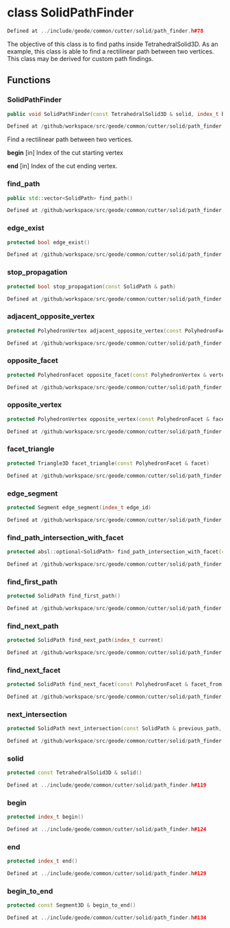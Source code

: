 # class SolidPathFinder

```cpp
Defined at ../include/geode/common/cutter/solid/path_finder.h#78
```

 The objective of this class is to find paths inside TetrahedralSolid3D. As an example, this class is able to find a rectilinear path between two vertices. This class may be derived for custom path findings.



## Functions

### SolidPathFinder

```cpp
public void SolidPathFinder(const TetrahedralSolid3D & solid, index_t begin, index_t end)
```

```cpp
Defined at /github/workspace/src/geode/common/cutter/solid/path_finder.cpp#217
```

 Find a rectilinear path between two vertices.

**begin** [in] Index of the cut starting vertex

**end** [in] Index of the cut ending vertex.

### find_path

```cpp
public std::vector<SolidPath> find_path()
```

```cpp
Defined at /github/workspace/src/geode/common/cutter/solid/path_finder.cpp#226
```

### edge_exist

```cpp
protected bool edge_exist()
```

```cpp
Defined at /github/workspace/src/geode/common/cutter/solid/path_finder.cpp#271
```

### stop_propagation

```cpp
protected bool stop_propagation(const SolidPath & path)
```

```cpp
Defined at /github/workspace/src/geode/common/cutter/solid/path_finder.cpp#259
```

### adjacent_opposite_vertex

```cpp
protected PolyhedronVertex adjacent_opposite_vertex(const PolyhedronFacet & facet)
```

```cpp
Defined at /github/workspace/src/geode/common/cutter/solid/path_finder.cpp#289
```

### opposite_facet

```cpp
protected PolyhedronFacet opposite_facet(const PolyhedronVertex & vertex)
```

```cpp
Defined at /github/workspace/src/geode/common/cutter/solid/path_finder.cpp#299
```

### opposite_vertex

```cpp
protected PolyhedronVertex opposite_vertex(const PolyhedronFacet & facet)
```

```cpp
Defined at /github/workspace/src/geode/common/cutter/solid/path_finder.cpp#305
```

### facet_triangle

```cpp
protected Triangle3D facet_triangle(const PolyhedronFacet & facet)
```

```cpp
Defined at /github/workspace/src/geode/common/cutter/solid/path_finder.cpp#315
```

### edge_segment

```cpp
protected Segment edge_segment(index_t edge_id)
```

```cpp
Defined at /github/workspace/src/geode/common/cutter/solid/path_finder.cpp#323
```

### find_path_intersection_with_facet

```cpp
protected absl::optional<SolidPath> find_path_intersection_with_facet(const PolyhedronFacet & facet)
```

```cpp
Defined at /github/workspace/src/geode/common/cutter/solid/path_finder.cpp#329
```

### find_first_path

```cpp
protected SolidPath find_first_path()
```

```cpp
Defined at /github/workspace/src/geode/common/cutter/solid/path_finder.cpp#343
```

### find_next_path

```cpp
protected SolidPath find_next_path(index_t current)
```

```cpp
Defined at /github/workspace/src/geode/common/cutter/solid/path_finder.cpp#349
```

### find_next_facet

```cpp
protected SolidPath find_next_facet(const PolyhedronFacet & facet_from)
```

```cpp
Defined at /github/workspace/src/geode/common/cutter/solid/path_finder.cpp#368
```

### next_intersection

```cpp
protected SolidPath next_intersection(const SolidPath & previous_path, const SolidPath & current_path)
```

```cpp
Defined at /github/workspace/src/geode/common/cutter/solid/path_finder.cpp#390
```

### solid

```cpp
protected const TetrahedralSolid3D & solid()
```

```cpp
Defined at ../include/geode/common/cutter/solid/path_finder.h#119
```

### begin

```cpp
protected index_t begin()
```

```cpp
Defined at ../include/geode/common/cutter/solid/path_finder.h#124
```

### end

```cpp
protected index_t end()
```

```cpp
Defined at ../include/geode/common/cutter/solid/path_finder.h#129
```

### begin_to_end

```cpp
protected const Segment3D & begin_to_end()
```

```cpp
Defined at ../include/geode/common/cutter/solid/path_finder.h#134
```



